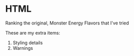 # HTML
Ranking the original, Monster Energy Flavors that I've tried

These are my extra items:
1. Styling details
2. Warnings
